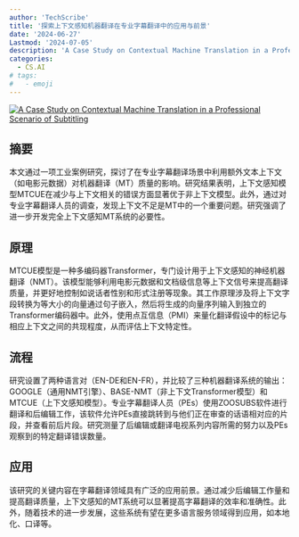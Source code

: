 ```yaml
---
author: 'TechScribe'
title: '探索上下文感知机器翻译在专业字幕翻译中的应用与前景'
date: '2024-06-27'
Lastmod: '2024-07-05'
description: 'A Case Study on Contextual Machine Translation in a Professional Scenario of Subtitling'
categories:
  - CS.AI
# tags:
#   - emoji
---
```


[![A Case Study on Contextual Machine Translation in a Professional Scenario of Subtitling](https://arxiv-research-1301205113.cos.ap-guangzhou.myqcloud.com/images/2407.00108v1.pdf_0.jpg)](https://arxiv.org/abs/2407.00108v1)

## 摘要

本文通过一项工业案例研究，探讨了在专业字幕翻译场景中利用额外文本上下文（如电影元数据）对机器翻译（MT）质量的影响。研究结果表明，上下文感知模型MTCUE在减少与上下文相关的错误方面显著优于非上下文模型。此外，通过对专业字幕翻译人员的调查，发现上下文不足是MT中的一个重要问题。研究强调了进一步开发完全上下文感知MT系统的必要性。<!--more-->

## 原理

MTCUE模型是一种多编码器Transformer，专门设计用于上下文感知的神经机器翻译（NMT）。该模型能够利用电影元数据和文档级信息等上下文信号来提高翻译质量，并更好地控制如说话者性别和形式注册等现象。其工作原理涉及将上下文字段转换为等大小的向量通过句子嵌入，然后将生成的向量序列输入到独立的Transformer编码器中。此外，使用点互信息（PMI）来量化翻译假设中的标记与相应上下文之间的共现程度，从而评估上下文特定性。

## 流程

研究设置了两种语言对（EN-DE和EN-FR），并比较了三种机器翻译系统的输出：GOOGLE（通用NMT引擎）、BASE-NMT（非上下文Transformer模型）和MTCUE（上下文感知模型）。专业字幕翻译人员（PEs）使用ZOOSUBS软件进行翻译和后编辑工作，该软件允许PEs直接跳转到与他们正在审查的话语相对应的片段，并查看前后片段。研究测量了后编辑或翻译电视系列内容所需的努力以及PEs观察到的特定翻译错误数量。

## 应用

该研究的关键内容在字幕翻译领域具有广泛的应用前景。通过减少后编辑工作量和提高翻译质量，上下文感知的MT系统可以显著提高字幕翻译的效率和准确性。此外，随着技术的进一步发展，这些系统有望在更多语言服务领域得到应用，如本地化、口译等。
